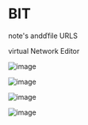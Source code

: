 # BIT
note's andďfile URLS

virtual Network Editor

![image](https://user-images.githubusercontent.com/64751167/207077241-333e8534-149d-45fd-9560-bd6aebf96dc1.png)

![image](https://user-images.githubusercontent.com/64751167/207077950-d81bde02-ea71-477b-81cc-83a05815ad54.png)

![image](https://user-images.githubusercontent.com/64751167/207078359-075116a8-4084-4a13-bec4-a0cd274a3744.png)

![image](https://user-images.githubusercontent.com/64751167/207078693-baa0d62a-dfd2-4568-a3ad-781d821e14f4.png)

